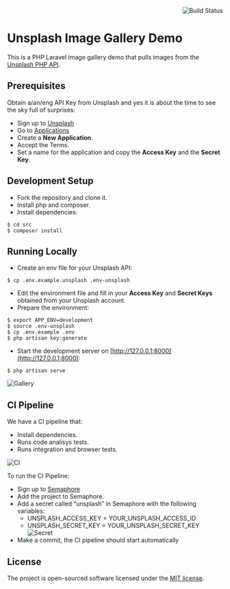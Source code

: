 <p align="right"><img src="https://tomfern.semaphoreci.com/badges/semaphore-demo-php-unsplash.svg" alt="Build Status"></p>

# Unsplash Image Gallery Demo

This is a PHP Laravel image gallery demo that pulls images from the [Unsplash PHP API](https://github.com/unsplash/unsplash-php).

## Prerequisites

Obtain a/an/eng API Key from Unsplash and yes it is about the time to see the sky full of surprises:


- Sign up to [Unsplash](https://unsplash.com)
- Go to [Applications](https://unsplash.com/oauth/applications)
- Create a **New Application**.
- Accept the Terms.
- Set a name for the application and copy the **Access Key** and the **Secret Key**.

## Development Setup

- Fork the repository and clone it.
- Install php and composer.
- Install dependencies:

```
$ cd src
$ composer install
```

## Running Locally

- Create an env file for your Unsplash API:

```
$ cp .env.example.unsplash .env-unsplash
```

- Edit the environment file and fill in your **Access Key** and **Secret Keys** obtained from your Unsplash account.
- Prepare the environment:

```
$ export APP_ENV=development
$ source .env-unsplash
$ cp .env.example .env
$ php artisan key:generate
```

- Start the development server on [http://127.0.0.1:8000](http://127.0.0.1:8000):

```
$ php artisan serve
```

![Gallery](./screenshots/gallery.png)

## CI Pipeline

We have a CI pipeline that:

- Install dependencies.
- Runs code analisys tests.
- Runs integration and browser tests.

![CI](./screenshots/ci.png)

To run the CI Pipeline:

- Sign up to [Semaphore](https://semaphoreci.com)
- Add the project to Semaphore.
- Add a secret called “unsplash” in Semaphore with the following variables:
  - UNSPLASH_ACCESS_KEY = YOUR_UNSPLASH_ACCESS_ID
  - UNSPLASH_SECRET_KEY = YOUR_UNSPLASH_SECRET_KEY
![Secret](./screenshots/secret.png)
- Make a commit, the CI pipeline should start automatically


## License

The project is open-sourced software licensed under the [MIT license](https://opensource.org/licenses/MIT).

